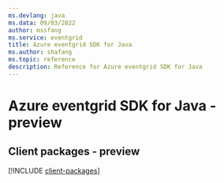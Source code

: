```yaml
---
ms.devlang: java
ms.data: 09/03/2022
author: mssfang
ms.service: eventgrid
title: Azure eventgrid SDK for Java
ms.author: shafang
ms.topic: reference
description: Reference for Azure eventgrid SDK for Java
---
```

# Azure eventgrid SDK for Java - preview

## Client packages - preview
[!INCLUDE [client-packages](eventgrid-client-index.md)]